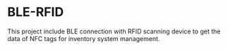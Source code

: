# BLE-RFID
 
This project include BLE connection with RFID scanning device to get the data of NFC tags for inventory system management.
